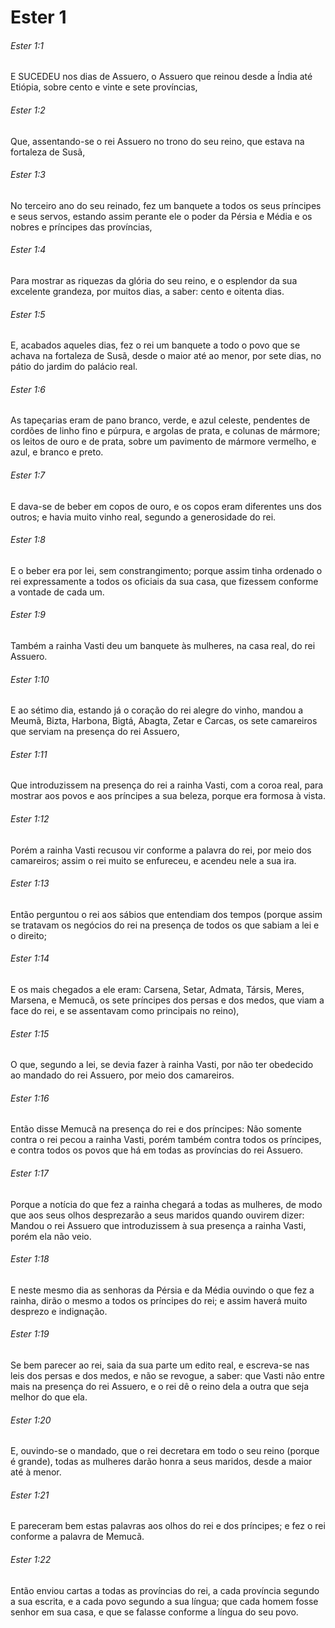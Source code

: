 # Ester 1

###### Ester 1:1

E SUCEDEU nos dias de Assuero, o Assuero que reinou desde a Índia até Etiópia, sobre cento e vinte e sete províncias,

###### Ester 1:2

Que, assentando-se o rei Assuero no trono do seu reino, que estava na fortaleza de Susã,

###### Ester 1:3

No terceiro ano do seu reinado, fez um banquete a todos os seus príncipes e seus servos, estando assim perante ele o poder da Pérsia e Média e os nobres e príncipes das províncias,

###### Ester 1:4

Para mostrar as riquezas da glória do seu reino, e o esplendor da sua excelente grandeza, por muitos dias, a saber: cento e oitenta dias.

###### Ester 1:5

E, acabados aqueles dias, fez o rei um banquete a todo o povo que se achava na fortaleza de Susã, desde o maior até ao menor, por sete dias, no pátio do jardim do palácio real.

###### Ester 1:6

As tapeçarias eram de pano branco, verde, e azul celeste, pendentes de cordões de linho fino e púrpura, e argolas de prata, e colunas de mármore; os leitos de ouro e de prata, sobre um pavimento de mármore vermelho, e azul, e branco e preto.

###### Ester 1:7

E dava-se de beber em copos de ouro, e os copos eram diferentes uns dos outros; e havia muito vinho real, segundo a generosidade do rei.

###### Ester 1:8

E o beber era por lei, sem constrangimento; porque assim tinha ordenado o rei expressamente a todos os oficiais da sua casa, que fizessem conforme a vontade de cada um.

###### Ester 1:9

Também a rainha Vasti deu um banquete às mulheres, na casa real, do rei Assuero.

###### Ester 1:10

E ao sétimo dia, estando já o coração do rei alegre do vinho, mandou a Meumã, Bizta, Harbona, Bigtá, Abagta, Zetar e Carcas, os sete camareiros que serviam na presença do rei Assuero,

###### Ester 1:11

Que introduzissem na presença do rei a rainha Vasti, com a coroa real, para mostrar aos povos e aos príncipes a sua beleza, porque era formosa à vista.

###### Ester 1:12

Porém a rainha Vasti recusou vir conforme a palavra do rei, por meio dos camareiros; assim o rei muito se enfureceu, e acendeu nele a sua ira.

###### Ester 1:13

Então perguntou o rei aos sábios que entendiam dos tempos (porque assim se tratavam os negócios do rei na presença de todos os que sabiam a lei e o direito;

###### Ester 1:14

E os mais chegados a ele eram: Carsena, Setar, Admata, Társis, Meres, Marsena, e Memucã, os sete príncipes dos persas e dos medos, que viam a face do rei, e se assentavam como principais no reino),

###### Ester 1:15

O que, segundo a lei, se devia fazer à rainha Vasti, por não ter obedecido ao mandado do rei Assuero, por meio dos camareiros.

###### Ester 1:16

Então disse Memucã na presença do rei e dos príncipes: Não somente contra o rei pecou a rainha Vasti, porém também contra todos os príncipes, e contra todos os povos que há em todas as províncias do rei Assuero.

###### Ester 1:17

Porque a notícia do que fez a rainha chegará a todas as mulheres, de modo que aos seus olhos desprezarão a seus maridos quando ouvirem dizer: Mandou o rei Assuero que introduzissem à sua presença a rainha Vasti, porém ela não veio.

###### Ester 1:18

E neste mesmo dia as senhoras da Pérsia e da Média ouvindo o que fez a rainha, dirão o mesmo a todos os príncipes do rei; e assim haverá muito desprezo e indignação.

###### Ester 1:19

Se bem parecer ao rei, saia da sua parte um edito real, e escreva-se nas leis dos persas e dos medos, e não se revogue, a saber: que Vasti não entre mais na presença do rei Assuero, e o rei dê o reino dela a outra que seja melhor do que ela.

###### Ester 1:20

E, ouvindo-se o mandado, que o rei decretara em todo o seu reino (porque é grande), todas as mulheres darão honra a seus maridos, desde a maior até à menor.

###### Ester 1:21

E pareceram bem estas palavras aos olhos do rei e dos príncipes; e fez o rei conforme a palavra de Memucã.

###### Ester 1:22

Então enviou cartas a todas as províncias do rei, a cada província segundo a sua escrita, e a cada povo segundo a sua língua; que cada homem fosse senhor em sua casa, e que se falasse conforme a língua do seu povo.

